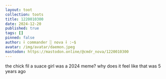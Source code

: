 ```yaml
---
layout: toot
collection: toots
title: 1220010300
date: 2024-12-20
published: true
tags: []
pinned: false
author: ⸸ commander ░ nova ⸸ :~$
avatar: /img/avatar/daemon.jpeg
mastodon: https://mastodon.online/@cmdr_nova/1220010300
---
```


the chick fil a suace girl was a 2024 meme? why does it feel like that was 5 years ago
